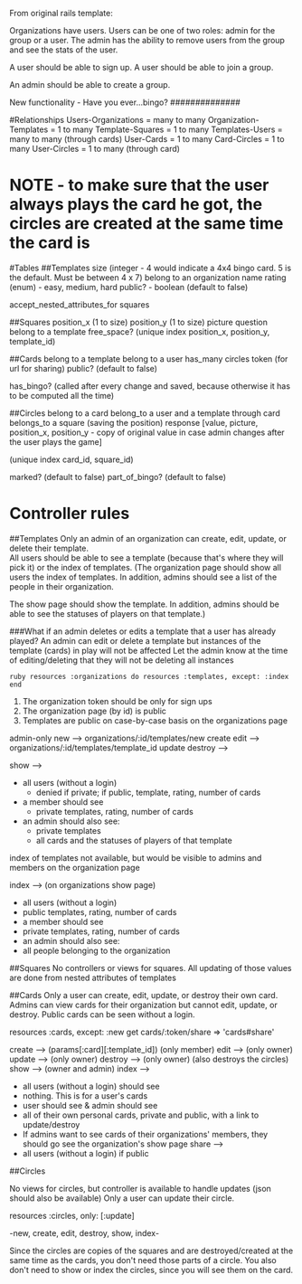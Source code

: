From original rails template:

Organizations have users.  Users can be one of two roles: admin for the group or a user.  The admin has the ability to remove users from the group and see the stats of the user.

A user should be able to sign up.
A user should be able to join a group.

An admin should be able to create a group.


New functionality - Have you ever...bingo?
##############


#Relationships
Users-Organizations = many to many
Organization-Templates = 1 to many
Template-Squares = 1 to many
Templates-Users = many to many (through cards)
User-Cards = 1 to many
Card-Circles = 1 to many
User-Circles = 1 to many (through card)


# NOTE - to make sure that the user always plays the card he got, the circles are created at the same time the card is

#Tables
##Templates
size (integer - 4 would indicate a 4x4 bingo card. 5 is the default.  Must be between 4 x 7)
belong to an organization
name
rating (enum) - easy, medium, hard
public? - boolean (default to false)

accept_nested_attributes_for squares

##Squares
position_x (1 to size)
position_y (1 to size)
picture
question
belong to a template
free_space?
(unique index position_x, position_y, template_id)

##Cards
belong to a template
belong to a user
has_many circles
token (for url for sharing)
public? (default to false)

has_bingo? (called after every change and saved, because otherwise it has to be computed all the time)

##Circles
belong to a card
belong_to a user and a template through card
belongs_to a square (saving the position)
response
[value, picture, position_x, position_y - copy of original value in case admin changes after the user plays the game]

(unique index card_id, square_id)

marked? (default to false)
part_of_bingo? (default to false)

# Controller rules
##Templates
Only an admin of an organization can create, edit, update, or delete their template.  
All users should be able to see a template (because that's where they will pick it) or the index of templates.
(The organization page should show all users the index of templates.  In addition, admins should see a list of the people in their organization.

The show page should show the template.  In addition, admins should be able to see the statuses of players on that template.)

###What if an admin deletes or edits a template that a user has already played?
An admin can edit or delete a template but instances of the template (cards) in play will not be affected
Let the admin know at the time of editing/deleting that they will not be deleting all instances

`ruby
  resources :organizations do
    resources :templates, except: :index
  end
`

1. The organization token should be only for sign ups
2. The organization page (by id) is public
3. Templates are public on case-by-case basis on the organizations page

admin-only
new --> organizations/:id/templates/new
create 
edit --> organizations/:id/templates/template_id
update
destroy -->


show --> 
- all users (without a login)
  - denied if private; if public, template, rating, number of cards
- a member should see
  - private templates, rating, number of cards
- an admin should also see:
  - private templates
  - all cards and the statuses of players of that template

index of templates not available, but would be visible to admins and members on the organization page

index --> (on organizations show page)
- all users (without a login)
 - public templates, rating, number of cards
- a member should see
 - private templates, rating, number of cards
- an admin should also see:
 - all people belonging to the organization

##Squares
No controllers or views for squares.  All updating of those values are done from nested attributes of templates

##Cards
Only a user can create, edit, update, or destroy their own card.
Admins can view cards for their organization but cannot edit, update, or destroy.
Public cards can be seen without a login.

resources :cards, except: :new
get cards/:token/share => 'cards#share'

create --> (params[:card][:template_id]) (only member)
edit --> (only owner)
update --> (only owner)
destroy --> (only owner) (also destroys the circles)
show --> (owner and admin)
index -->
- all users (without a login) should see
 - nothing.  This is for a user's cards
- user should see & admin should see
 - all of their own personal cards, private and public, with a link to update/destroy
  - If admins want to see cards of their organizations' members, they should go see the organization's show page 
share --> 
- all users (without a login) if public

##Circles

No views for circles, but controller is available to handle updates (json should also be available)
Only a user can update their circle.

resources :circles, only: [:update]

-new, create, edit, destroy, show, index-

Since the circles are copies of the squares and are destroyed/created at the same time as the cards, you don't need those parts of a circle.  You also don't need to show or index the circles, since you will see them on the card.